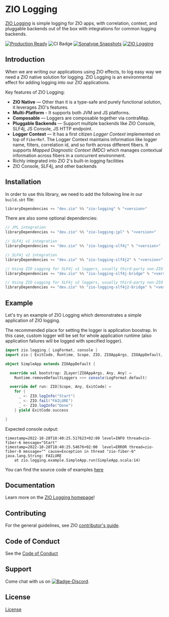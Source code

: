 [//]: # (This file was autogenerated using `zio-sbt-website` plugin via `sbt generateReadme` command.)
[//]: # (So please do not edit it manually. Instead, change "docs/index.md" file or sbt setting keys)
[//]: # (e.g. "readmeDocumentation" and "readmeSupport".)

# ZIO Logging

[ZIO Logging](https://github.com/zio/zio-logging) is simple logging for ZIO apps, with correlation, context, and pluggable backends out of the box with integrations for common logging backends.

[![Production Ready](https://img.shields.io/badge/Project%20Stage-Production%20Ready-brightgreen.svg)](https://github.com/zio/zio/wiki/Project-Stages) ![CI Badge](https://github.com/zio/zio-logging/workflows/CI/badge.svg) [![Sonatype Snapshots](https://img.shields.io/nexus/s/https/oss.sonatype.org/dev.zio/zio-logging_2.12.svg?label=Sonatype%20Snapshot)](https://oss.sonatype.org/content/repositories/snapshots/dev/zio/zio-logging_2.12/) [![ZIO Logging](https://img.shields.io/github/stars/zio/zio-logging?style=social)](https://github.com/zio/zio-logging)

## Introduction

When we are writing our applications using ZIO effects, to log easy way we need a ZIO native solution for logging. ZIO Logging is an environmental effect for adding logging into our ZIO applications.

Key features of ZIO Logging:

- **ZIO Native** — Other than it is a type-safe and purely functional solution, it leverages ZIO's features.
- **Multi-Platform** - It supports both JVM and JS platforms.
- **Composable** — Loggers are composable together via contraMap.
- **Pluggable Backends** — Support multiple backends like ZIO Console, SLF4j, JS Console, JS HTTP endpoint.
- **Logger Context** — It has a first citizen _Logger Context_ implemented on top of `FiberRef`. The Logger Context maintains information like logger name, filters, correlation id, and so forth across different fibers. It supports _Mapped Diagnostic Context (MDC)_ which manages contextual information across fibers in a concurrent environment.
- Richly integrated into ZIO 2's built-in logging facilities
- ZIO Console, SLF4j, and other backends

## Installation

In order to use this library, we need to add the following line in our `build.sbt` file:

```scala
libraryDependencies += "dev.zio" %% "zio-logging" % "<version>"
```

There are also some optional dependencies:

```scala
// JPL integration
libraryDependencies += "dev.zio" %% "zio-logging-jpl" % "<version>"

// SLF4j v1 integration
libraryDependencies += "dev.zio" %% "zio-logging-slf4j" % "<version>"

// SLF4j v2 integration
libraryDependencies += "dev.zio" %% "zio-logging-slf4j2" % "<version>"

// Using ZIO Logging for SLF4j v1 loggers, usually third-party non-ZIO libraries
libraryDependencies += "dev.zio" %% "zio-logging-slf4j-bridge" % "<version>"

// Using ZIO Logging for SLF4j v2 loggers, usually third-party non-ZIO libraries
libraryDependencies += "dev.zio" %% "zio-logging-slf4j2-bridge" % "<version>"
```

## Example

Let's try an example of ZIO Logging which demonstrates a simple application of ZIO logging.

The recommended place for setting the logger is application boostrap. In this case, custom logger will be set for whole application runtime (also application failures will be logged with specified logger).

[//]: # (TODO: make snippet type-checked using mdoc)

```scala
import zio.logging.{ LogFormat, console }
import zio.{ ExitCode, Runtime, Scope, ZIO, ZIOAppArgs, ZIOAppDefault, ZLayer }

object SimpleApp extends ZIOAppDefault {

  override val bootstrap: ZLayer[ZIOAppArgs, Any, Any] =
    Runtime.removeDefaultLoggers >>> console(LogFormat.default)

  override def run: ZIO[Scope, Any, ExitCode] =
    for {
      _ <- ZIO.logInfo("Start")
      _ <- ZIO.fail("FAILURE")
      _ <- ZIO.logInfo("Done")
    } yield ExitCode.success

}
```

Expected console output:

```
timestamp=2022-10-28T18:40:25.517623+02:00 level=INFO thread=zio-fiber-6 message="Start"
timestamp=2022-10-28T18:40:25.54676+02:00  level=ERROR thread=zio-fiber-0 message="" cause=Exception in thread "zio-fiber-6" java.lang.String: FAILURE
	at zio.logging.example.SimpleApp.run(SimpleApp.scala:14)
```

You can find the source code of examples [here](https://github.com/zio/zio-logging/tree/master/examples)

## Documentation

Learn more on the [ZIO Logging homepage](https://zio.dev/zio-logging/)!

## Contributing

For the general guidelines, see ZIO [contributor's guide](https://zio.dev/about/contributing).

## Code of Conduct

See the [Code of Conduct](https://zio.dev/about/code-of-conduct)

## Support

Come chat with us on [![Badge-Discord]][Link-Discord].

[Badge-Discord]: https://img.shields.io/discord/629491597070827530?logo=discord "chat on discord"
[Link-Discord]: https://discord.gg/2ccFBr4 "Discord"

## License

[License](LICENSE)

